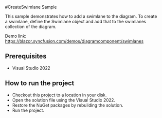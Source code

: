 #CreateSwimlane Sample

This sample demonstrates how to add a swimlane to the diagram. To create a swimlane, define the Swimlane object and add that to the swimlanes collection of the diagram.

Demo link:
https://blazor.syncfusion.com/demos/diagramcomponent/swimlanes


## Prerequisites

* Visual Studio 2022

## How to run the project

* Checkout this project to a location in your disk.
* Open the solution file using the Visual Studio 2022.
* Restore the NuGet packages by rebuilding the solution.
* Run the project.
